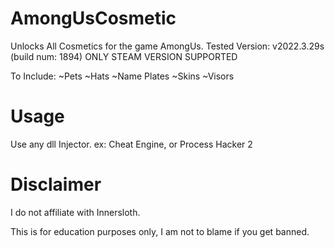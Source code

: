 # AmongUsCosmetic
Unlocks All Cosmetics for the game AmongUs.
Tested Version: v2022.3.29s (build num: 1894)
 ONLY STEAM VERSION SUPPORTED 

To Include:
~Pets
~Hats
~Name Plates
~Skins
~Visors

# Usage
Use any dll Injector. ex: Cheat Engine, or Process Hacker 2

# Disclaimer
I do not affiliate with Innersloth.

This is for education purposes only, I am not to
blame if you get banned.
